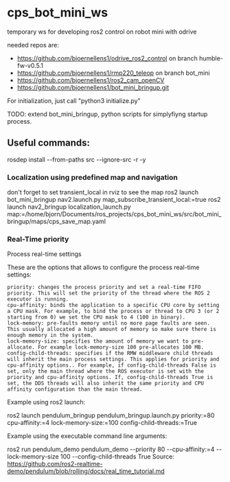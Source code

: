 # cps_bot_mini_ws
temporary ws for developing ros2 control on robot mini with odrive

needed repos are:
- https://github.com/bjoernellens1/odrive_ros2_control on branch humble-fw-v0.5.1
- https://github.com/bjoernellens1/rmp220_teleop on branch bot_mini
- https://github.com/bjoernellens1/ros2_cam_openCV
- https://github.com/bjoernellens1/bot_mini_bringup.git

For initialization, just call "python3 initialize.py"

TODO: extend bot_mini_bringup, python scripts for simplyfiyng startup process.

## Useful commands:
rosdep install --from-paths src --ignore-src -r -y


### Localization using predefined map and navigation
don't forget to set transient_local in rviz to see the map
ros2 launch bot_mini_bringup nav2.launch.py map_subscribe_transient_local:=true
ros2 launch nav2_bringup localization_launch.py map:=/home/bjorn/Documents/ros_projects/cps_bot_mini_ws/src/bot_mini_bringup/maps/cps_save_map.yaml 


### Real-Time priority
Process real-time settings

These are the options that allows to configure the process real-time settings:

    priority: changes the process priority and set a real-time FIFO priority. This will set the priority of the thread where the ROS 2 executor is running.
    cpu-affinity: binds the application to a specific CPU core by setting a CPU mask. For example, to bind the process or thread to CPU 3 (or 2 starting from 0) we set the CPU mask to 4 (100 in binary).
    lock-memory: pre-faults memory until no more page faults are seen. This usually allocated a high amount of memory so make sure there is enough memory in the system.
    lock-memory-size: specifies the amount of memory we want to pre-allocate. For example lock-memory-size 100 pre-allocates 100 MB.
    config-child-threads: specifies if the RMW middleware child threads will inherit the main process settings. This applies for priority and cpu-affinity options.. For example, if config-child-threads False is set, only the main thread where the ROS executor is set with the priority and cpu-affinity options. If, config-child-threads True is set, the DDS threads will also inherit the same priority and CPU affinity configuration than the main thread.

Example using ros2 launch:

ros2 launch pendulum_bringup pendulum_bringup.launch.py priority:=80 cpu-affinity:=4 lock-memory-size:=100 config-child-threads:=True 

Example using the executable command line arguments:

ros2 run pendulum_demo pendulum_demo --priority 80 --cpu-affinity:=4 --lock-memory-size 100 --config-child-threads True 
Source: https://github.com/ros2-realtime-demo/pendulum/blob/rolling/docs/real_time_tutorial.md
